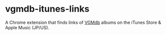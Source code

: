 # vgmdb-itunes-links

A Chrome extension that finds links of [VGMdb](https://vgmdb.net/) albums on the iTunes Store & Apple Music (JP/US).
